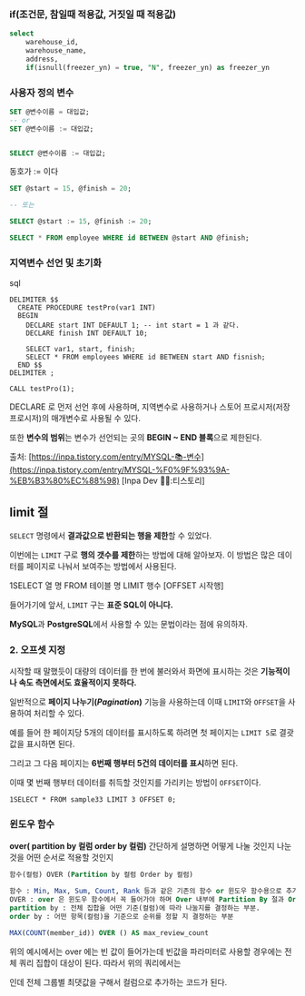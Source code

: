 
### if(조건문, 참일때 적용값, 거짓일 때 적용값)

```sql
select 
	warehouse_id, 
	warehouse_name, 
	address, 
	if(isnull(freezer_yn) = true, "N", freezer_yn) as freezer_yn
```


### 사용자 정의 변수

```sql
SET @변수이름 = 대입값; 
-- or 
SET @변수이름 := 대입값;


SELECT @변수이름 := 대입값;
```

동호가 := 이다

```sql
SET @start = 15, @finish = 20;

-- 또는

SELECT @start := 15, @finish := 20;

SELECT * FROM employee WHERE id BETWEEN @start AND @finish;
```


### **지역변수 선언 및 초기화**

sql

```
DELIMITER $$
  CREATE PROCEDURE testPro(var1 INT)
  BEGIN
    DECLARE start INT DEFAULT 1; -- int start = 1 과 같다.
    DECLARE finish INT DEFAULT 10;

    SELECT var1, start, finish;
    SELECT * FROM employees WHERE id BETWEEN start AND fisnish;
  END $$
DELIMITER ;

CALL testPro(1);
```

DECLARE 로 먼저 선언 후에 사용하며, 지역변수로 사용하거나 스토어 프로시저(저장 프로시저)의 매개변수로 사용될 수 있다.

또한 **변수의 범위**는 변수가 선언되는 곳의 **BEGIN ~ END 블록**으로 제한된다.

출처: [https://inpa.tistory.com/entry/MYSQL-📚-변수](https://inpa.tistory.com/entry/MYSQL-%F0%9F%93%9A-%EB%B3%80%EC%88%98) [Inpa Dev 👨‍💻:티스토리]



## limit 절

`SELECT` 명령에서 **결과값으로 반환되는 행을 제한**할 수 있었다.

이번에는 `LIMIT` 구로 **행의 갯수를 제한**하는 방법에 대해 알아보자. 이 방법은 많은 데이터를 페이지로 나눠서 보여주는 방법에서 사용된다.

1SELECT 열 명 FROM 테이블 명 LIMIT 행수 [OFFSET 시작행]

들어가기에 앞서, `LIMIT` 구는 **표준 SQL이 아니다.**

**MySQL**과 **PostgreSQL**에서 사용할 수 있는 문법이라는 점에 유의하자.

### 2. 오프셋 지정

시작할 때 말했듯이 대량의 데이터를 한 번에 불러와서 화면에 표시하는 것은 **기능적이나 속도 측면에서도 효율적이지 못하다.**

일반적으로 **페이지 나누기(_Pagination_)** 기능을 사용하는데 이때 `LIMIT`와 `OFFSET`을 사용하여 처리할 수 있다.

예를 들어 한 페이지당 5개의 데이터를 표시하도록 하려면 첫 페이지는 `LIMIT 5`로 결괏값을 표시하면 된다.

그리고 그 다음 페이지는 **6번째 행부터 5건의 데이터를 표시**하면 된다.

이때 몇 번째 행부터 데이터를 취득할 것인지를 가리키는 방법이 `OFFSET`이다.

```
1SELECT * FROM sample33 LIMIT 3 OFFSET 0;
```



### 윈도우 함수

**over( partition by 컬럼  order by 컬럼)**
간단하게 설명하면 어떻게 나눌 것인지 나눈것을 어떤 순서로 적용할 것인지 

~~~sql
함수(컬럼) OVER (Partition by 컬럼 Order by 컬럼)  
  
함수 : Min, Max, Sum, Count, Rank 등과 같은 기존의 함수 or 윈도우 함수용으로 추가된 함수 (Row_number 등)  
OVER : over 은 윈도우 함수에서 꼭 들어가야 하며 Over 내부에 Partition By 절과 Order by 절이 들어갑니다.  
partition by : 전체 집합을 어떤 기준(컬럼)에 따라 나눌지를 결정하는 부분.  
order by : 어떤 항목(컬럼)을 기준으로 순위를 정할 지 결정하는 부분
~~~


```sql
MAX(COUNT(member_id)) OVER () AS max_review_count 
```


위의 예시에서는 over 에는 빈 값이 들어가는데 빈값을 파라미터로 사용할 경우에는 전체 쿼리 집합이 대상이 된다. 따라서 위의 쿼리에서는


인데 전체 그룹별 최댓값을 구해서 컬럼으로 추가하는 코드가 된다.